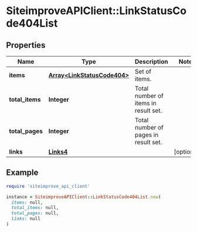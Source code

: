 # SiteimproveAPIClient::LinkStatusCode404List

## Properties

| Name | Type | Description | Notes |
| ---- | ---- | ----------- | ----- |
| **items** | [**Array&lt;LinkStatusCode404&gt;**](LinkStatusCode404.md) | Set of items. |  |
| **total_items** | **Integer** | Total number of items in result set. |  |
| **total_pages** | **Integer** | Total number of pages in result set. |  |
| **links** | [**Links4**](Links4.md) |  | [optional] |

## Example

```ruby
require 'siteimprove_api_client'

instance = SiteimproveAPIClient::LinkStatusCode404List.new(
  items: null,
  total_items: null,
  total_pages: null,
  links: null
)
```

